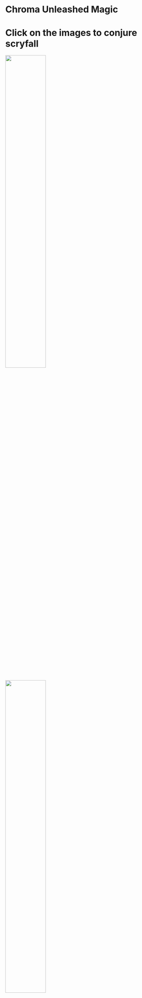 # Chroma Unleashed Magic


# Click on the images to conjure scryfall

<a href="https://scryfall.com/random?q=T%3AELF+C%3DGW">
    <img src="https://media.githubusercontent.com/media/chroma-unleashed/chroma-unleashed.github.io/main/docs/images/Arboreal%20Gateway.png" style="width: 50%;">
</a>

<a href="https://scryfall.com/random?q=T%3APLANT+C<%3DBG">
    <img src="https://media.githubusercontent.com/media/chroma-unleashed/chroma-unleashed.github.io/main/docs/images/Enigmatic%20Junglegate.png" style="width: 50%;">
</a>

<a href="https://scryfall.com/random?q=BANNED%3APION">
    <img src="https://media.githubusercontent.com/media/chroma-unleashed/chroma-unleashed.github.io/main/docs/images/Escape%20from%20the%20Shadow%20Realm.png" style="width: 50%;">
</a>

<a href="https://scryfall.com/random?q=O%3A%22CREW+3%22">
    <img src="https://media.githubusercontent.com/media/chroma-unleashed/chroma-unleashed.github.io/main/docs/images/Galactic%20Ox.png" style="width: 50%;">
</a>

<a href="https://scryfall.com/random?q=T%3AFISH">
    <img src="https://media.githubusercontent.com/media/chroma-unleashed/chroma-unleashed.github.io/main/docs/images/Irisia%20Druid.png" style="width: 50%;">
</a>

<a href="https://scryfall.com/random?q=T%3AINST+C%3DUR">
    <img src="https://media.githubusercontent.com/media/chroma-unleashed/chroma-unleashed.github.io/main/docs/images/Nebulous%20Passage.png" style="width: 50%;">
</a>

<a href="https://scryfall.com/random?q=T%3ACRE+MV%3DX">
    <img src="https://media.githubusercontent.com/media/chroma-unleashed/chroma-unleashed.github.io/main/docs/images/Nether%20Swap.png" style="width: 50%;">
</a>

<a href="https://scryfall.com/random?q=O%3A%223+DAMAGE+TO+ANY+TARGET%22+C<%3DBR">
    <img src="https://media.githubusercontent.com/media/chroma-unleashed/chroma-unleashed.github.io/main/docs/images/Netherstorm%20Cliffs.png" style="width: 50%;">
</a>

<a href="https://scryfall.com/random?q=T%3AEQUIP+C<%3DRW">
    <img src="https://media.githubusercontent.com/media/chroma-unleashed/chroma-unleashed.github.io/main/docs/images/Nova%20Foundry.png" style="width: 50%;">
</a>

<a href="https://scryfall.com/random?q=T%3ACLERIC+C%3DBW">
    <img src="https://media.githubusercontent.com/media/chroma-unleashed/chroma-unleashed.github.io/main/docs/images/Obsidia%20Temple.png" style="width: 50%;">
</a>

<a href="https://scryfall.com/random?q=T%3ABIRD+C%3DUW">
    <img src="https://media.githubusercontent.com/media/chroma-unleashed/chroma-unleashed.github.io/main/docs/images/Phasing%20Sky%20Isles.png" style="width: 50%;">
</a>

<a href="https://scryfall.com/random?q=T%3ATURTLE+C<%3DUG">
    <img src="https://media.githubusercontent.com/media/chroma-unleashed/chroma-unleashed.github.io/main/docs/images/Telestic%20Woodfalls.png" style="width: 50%;">
</a>

<a href="https://scryfall.com/random?q=%28T%3AINST+OR+T%3ASORC%29+MV%3D1+CHEAPEST%3AUSD+USD>5">
    <img src="https://media.githubusercontent.com/media/chroma-unleashed/chroma-unleashed.github.io/main/docs/images/Thunder%20Undergiant.png" style="width: 50%;">
</a>

<a href="https://scryfall.com/random?q=O%3A%22COUNTER+TARGET+SPELL%22+C<%3DUB">
    <img src="https://media.githubusercontent.com/media/chroma-unleashed/chroma-unleashed.github.io/main/docs/images/Underground%20Crystalake.png" style="width: 50%;">
</a>